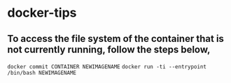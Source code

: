# docker-tips

## To access the file system of the container that is not currently running, follow the steps below,
`docker commit CONTAINER NEWIMAGENAME`
`docker run -ti --entrypoint /bin/bash NEWIMAGENAME`
